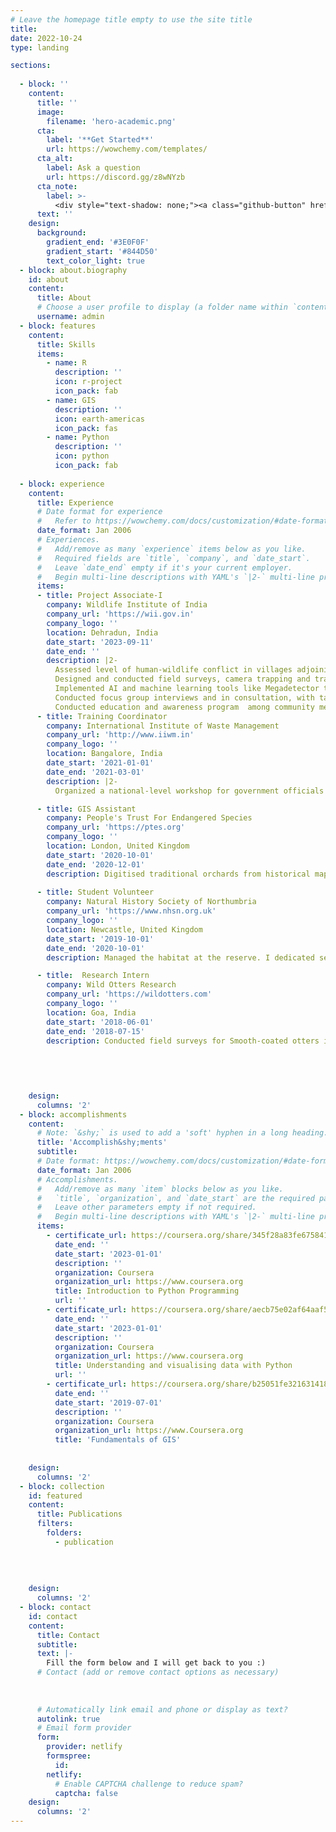 ```yaml
---
# Leave the homepage title empty to use the site title
title: 
date: 2022-10-24
type: landing

sections:
     
  - block: ''
    content:
      title: ''
      image:
        filename: 'hero-academic.png'
      cta:
        label: '**Get Started**'
        url: https://wowchemy.com/templates/
      cta_alt:
        label: Ask a question
        url: https://discord.gg/z8wNYzb
      cta_note:
        label: >-
          <div style="text-shadow: none;"><a class="github-button" href="https://github.com/wowchemy/wowchemy-hugo-themes" data-icon="octicon-star" data-size="large" data-show-count="true" aria-label="Star">Star Wowchemy Website Builder</a></div><div style="text-shadow: none;"><a class="github-button" href="https://github.com/wowchemy/starter-hugo-academic" data-icon="octicon-star" data-size="large" data-show-count="true" aria-label="Star">Star the Academic template</a></div>
      text: ''
    design:
      background:
        gradient_end: '#3E0F0F'
        gradient_start: '#844D50'
        text_color_light: true
  - block: about.biography
    id: about
    content:
      title: About
      # Choose a user profile to display (a folder name within `content/authors/`)
      username: admin
  - block: features
    content:
      title: Skills
      items:
        - name: R
          description: ''
          icon: r-project
          icon_pack: fab
        - name: GIS
          description: ''
          icon: earth-americas
          icon_pack: fas
        - name: Python
          description: ''
          icon: python
          icon_pack: fab
  
  - block: experience
    content:
      title: Experience
      # Date format for experience
      #   Refer to https://wowchemy.com/docs/customization/#date-format
      date_format: Jan 2006
      # Experiences.
      #   Add/remove as many `experience` items below as you like.
      #   Required fields are `title`, `company`, and `date_start`.
      #   Leave `date_end` empty if it's your current employer.
      #   Begin multi-line descriptions with YAML's `|2-` multi-line prefix.
      items:
      - title: Project Associate-I
        company: Wildlife Institute of India
        company_url: 'https://wii.gov.in'
        company_logo: ''
        location: Dehradun, India
        date_start: '2023-09-11'
        date_end: ''
        description: |2- 
          Assessed level of human-wildlife conflict in villages adjoining Nandhaur Wildlife Sanctuary.
          Designed and conducted field surveys, camera trapping and transects in Nandhaur Landscape.
          Implemented AI and machine learning tools like Megadetector to classify camera trap images.
          Conducted focus group interviews and in consultation, with target local communities, facilitated training in a suite of feasible, economically viable livelihood opportunities for communities. 
          Conducted education and awareness program  among community members and educational institutions.
      - title: Training Coordinator
        company: International Institute of Waste Management
        company_url: 'http://www.iiwm.in'
        company_logo: ''
        location: Bangalore, India
        date_start: '2021-01-01'
        date_end: '2021-03-01'
        description: |2-
          Organized a national-level workshop for government officials (Pollution Control Board). Handled all operations and communications, including content development of the information booklet.

      - title: GIS Assistant
        company: People's Trust For Endangered Species
        company_url: 'https://ptes.org'
        company_logo: ''
        location: London, United Kingdom
        date_start: '2020-10-01'
        date_end: '2020-12-01'
        description: Digitised traditional orchards from historical maps provided by Landmark and PTES to support restoration of orchards (a priority habitat in UK's Biodiversity Action Plan). Overlayed aerial imagery to identify the status of traditional orchards 
        
      - title: Student Volunteer
        company: Natural History Society of Northumbria
        company_url: 'https://www.nhsn.org.uk'
        company_logo: ''
        location: Newcastle, United Kingdom
        date_start: '2019-10-01'
        date_end: '2020-10-01'
        description: Managed the habitat at the reserve. I dedicated several hours to practical conservation work at Gosforth Nature Reserve with tasks including tree planting at a new native 'wildwood', hide maintenance, cutting reed bed, invasive species control, and board walk maintenance.

      - title:  Research Intern
        company: Wild Otters Research
        company_url: 'https://wildotters.com'
        company_logo: ''
        location: Goa, India
        date_start: '2018-06-01'
        date_end: '2018-07-15'
        description: Conducted field surveys for Smooth-coated otters in mangroves. Identified Smooth-coated otter signs like pugmarks, defecating areas.Set up and monitored trail cameras. Used GPS and Google earth for digital mapping. Analysed and sorted content from trail camera data
        

    
    
    
    design:
      columns: '2'
  - block: accomplishments
    content:
      # Note: `&shy;` is used to add a 'soft' hyphen in a long heading.
      title: 'Accomplish&shy;ments'
      subtitle:
      # Date format: https://wowchemy.com/docs/customization/#date-format
      date_format: Jan 2006
      # Accomplishments.
      #   Add/remove as many `item` blocks below as you like.
      #   `title`, `organization`, and `date_start` are the required parameters.
      #   Leave other parameters empty if not required.
      #   Begin multi-line descriptions with YAML's `|2-` multi-line prefix.
      items: 
        - certificate_url: https://coursera.org/share/345f28a83fe6758416e0e9d02d93bd4d  
          date_end: ''
          date_start: '2023-01-01'
          description: ''
          organization: Coursera
          organization_url: https://www.coursera.org
          title: Introduction to Python Programming
          url: ''
        - certificate_url: https://coursera.org/share/aecb75e02af64aaf5ff36297f509f2ed
          date_end: ''
          date_start: '2023-01-01'
          description: ''
          organization: Coursera
          organization_url: https://www.coursera.org
          title: Understanding and visualising data with Python 
          url: ''
        - certificate_url: https://coursera.org/share/b25051fe32163141864db2746a562d9e
          date_end: ''
          date_start: '2019-07-01'
          description: ''
          organization: Coursera
          organization_url: https://www.Coursera.org 
          title: 'Fundamentals of GIS'
        
    
    design:
      columns: '2'
  - block: collection
    id: featured
    content:
      title: Publications
      filters:
        folders:
          - publication
        
    
    
    
    design:
      columns: '2'
  - block: contact
    id: contact
    content:
      title: Contact
      subtitle:
      text: |-
        Fill the form below and I will get back to you :)
      # Contact (add or remove contact options as necessary)
      
      
      
      # Automatically link email and phone or display as text?
      autolink: true
      # Email form provider
      form:
        provider: netlify
        formspree:
          id:
        netlify:
          # Enable CAPTCHA challenge to reduce spam?
          captcha: false
    design:
      columns: '2'
---
```

